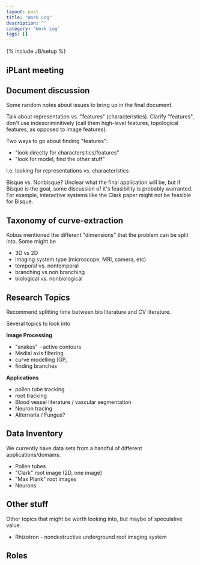 ```yaml
---
layout: post
title: "Work Log"
description: ""
category: 'Work Log'
tags: []
---
```

{% include JB/setup %}


iPLant meeting
-------------------


Document discussion
------------------

Some random notes about issues to bring up in the final document.


Talk about representation vs. "features" (characteristics).  Clarify "features", don't use indescriminitively (call them high-level features, topological features, as opposed to image features).

Two ways to go about finding "features":

* "look directly for charactersitics/features"
* "look for model, find the other stuff"

i.e. looking for representations vs. characteristics

Bisque vs. Nonbisque?  Unclear what the final application will be, but if Bisque is the goal, some discussion of it's feasibility is probably warranted.  For example, interactive systems like the Clark paper might not be feasible for Bisque.

Taxonomy of curve-extraction
-----------------------------
Kobus mentioned the different "dimensions"  that the problem can be split into.  Some might be

* 3D vs 2D
* imaging system type (microscope, MRI, camera, etc)
* temporal vs. nontemporal
* branching vs non branching
* biological vs. nonbiological

Research Topics
-----------
Recommend splitting time between bio literature and CV literature.

Several topics to look into

**Image Processing**

* "snakes" - active contours
* Medial axis filtering
* curve modelling (GP, 
* finding branches

**Applications**

* pollen tube tracking
* root tracking
* Blood vessel literature / vascular segmentation
* Neuron tracing
* Alternaria / Fungus? 


Data Inventory 
---------------
We currently have data sets from a handful of different applications/domains.

* Pollen tubes
* "Clark" root image (2D, one image)
* "Max Plank" root images 
* Neurons


Other stuff
-------
Other topics that might be worth looking into, but maybe of speculative value.

* Rhizotron - nondestructive underground root imaging system 

Roles
---------


